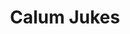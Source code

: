 ---
layout: page
title: Calum Jukes
description: |
  PhD student, 2016-2020
  Next: Post-doc, Newcastle University
img: assets/img/people/calum_jukes_profile.png
importance: 0
category: alumni
redirect: 
---